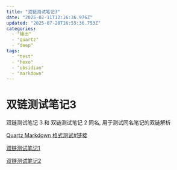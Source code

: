 ```yaml
---
title: "双链测试笔记3"
date: "2025-02-11T12:16:36.976Z"
updated: "2025-07-28T16:55:36.753Z"
categories:
  - "输出"
  - "quartz"
  - "deep"
tags:
  - "test"
  - "hexo"
  - "obsidian"
  - "markdown"
---
```


# 双链测试笔记3

双链测试笔记 3 和 双链测试笔记 2 同名, 用于测试同名笔记的双链解析

[Quartz Markdown 格式测试#链接](02f7ac42dc2df9d4013cd5016e698952fa7460ce#%E9%93%BE%E6%8E%A5)

[双链测试笔记1](516c9ef095625cb7f608e03fcd0a9b31f44f771c)

[双链测试笔记2](6a2dd99422a897808d42f58fe320c9e50a744a8e)
